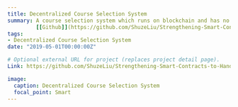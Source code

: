 ```yaml
---
title: Decentralized Course Selection System
summary: A course selection system which runs on blockchain and has no registrar. 
         [[Github]](https://github.com/ShuzeLiu/Strengthening-Smart-Contracts-to-Handle-Unexpected-Situations).
tags:
- Decentralized Course Selection System
date: "2019-05-01T00:00:00Z"

# Optional external URL for project (replaces project detail page).
Link: https://github.com/ShuzeLiu/Strengthening-Smart-Contracts-to-Handle-Unexpected-Situations

image:
  caption: Decentralized Course Selection System
  focal_point: Smart
---
```

